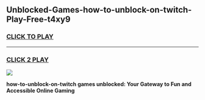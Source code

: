 
## Unblocked-Games-how-to-unblock-on-twitch-Play-Free-t4xy9
<h3>
<a href="https://premium76.site?title=how-to-unblock-on-twitch&ref=19M">CLICK TO PLAY</a></h3>
<hr>

<h3>
<a href="https://premium76.site?title=how-to-unblock-on-twitch&ref=19M">CLICK 2 PLAY</a>
  
</h3>

<a href="https://premium76.site?title=how-to-unblock-on-twitch&ref=19M"><img src="https://clearcache.store/games.png"></a>


**how-to-unblock-on-twitch games unblocked: Your Gateway to Fun and Accessible Online Gaming**

